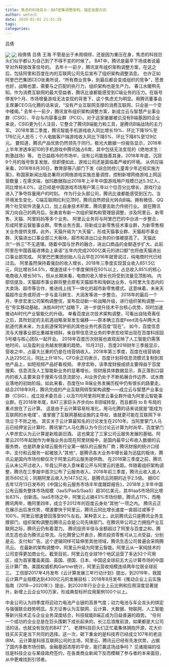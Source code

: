 ```yaml
---
title: 焦虑的科技巨头：BAT密集调整架构，锚定发展方向
author: wetech
date: 2019-01-01 21:51:28
tags: 
categories: 
---
```

吕倩
<!-- more -->
<img align="center" border="0" src="https://imgcdn.yicai.com/uppics/images/2019/01/dda61052e998a5d8e3392433d1d89e9f.jpg" />
<img align="center" border="0" src="https://imgcdn.yicai.com/uppics/images/2019/01/20db56774122b35344cc165be1d95752.jpg" />
段倩倩
吕倩
王海
不管是出于未雨绸缪，还是因为重压在身，焦虑的科技巨头们似乎都认为自己到了不得不变的时候了。
BAT中，腾讯是最早下场或者说最早对外释放改革信号的。
去年十一前夕，腾讯宣布组织架构调整方案，在这之后，包括阿里和百度在内的互联网公司先后宣布了组织架构调整消息。
也许正如阿里巴巴集团CEO张勇所说，“所有商业竞争，到最后都会变成组织的竞争”，愿景也好，战略也罢，需要与之匹配的执行力，组织架构也是生产力。
春江水暖鸭先知。作为消费互联网的最大受益者，腾讯比谁都能感受到C端业务的压力。在版号停发9个月、市场增量游戏无法变现的背景下，这个焦虑尤为明显。用腾讯董事会主席兼CEO马化腾的话来说，“没有产业互联网支撑的消费互联网，只会是一个空中楼阁。”
去年十一前夕，腾讯宣布组织架构调整方案，新成立云与智慧产业事业群（CSIG）、平台与内容事业群（PCG）。对于这家屡屡被讥没有B端基因的企业来说，CSIG更为引人注目，它整合了腾讯B端能力和工具，是腾讯B端战场的主力军。
2018年第二季度，腾讯智能手机游戏收入同比增长19%、环比下降19%至176亿元人民币；个人电脑客户端游戏收入同比下降5%、环比下降8%至129亿元。
要知道，腾讯产品优势仍然领先于同行。极光大数据一份报告显示，2018年上半年渗透率前10的手机游戏中腾讯独占6席，其中包括无法变现的《绝地求生：刺激战场》等。
在日益趋冷的市场中，没有公司能独善其身。2018年年底，沉寂9个月的版号恢复发放。但即便如此，游戏公司还是面临着严峻的环境。
从供应端来看，2018年8月30日，教育部等八部门下发《综合防控儿童青少年近视实施方案》，称国家新闻出版总署将对网络游戏实施总量调控，控制新增网络游戏上网运营数量；在需求端，伽玛数据指出2018年上半年中国游戏用户规模已达5.3亿人，同比增长4.0%，这已经是中国游戏市场用户第三年以个位百分比增长，游戏行业进入了争夺存量用户的时刻。
作为行业头部公司，腾讯比谁都能感受到压力。当环境发生变化、C端互联网红利见顶时，腾讯自然把目光转向B端。拥有微信、QQ两个社交软件流量入口，加上自身技术积累，腾讯要去助力传统行业。
就在腾讯挥刀向自己的两月后，张勇宣布新一次组织架构和管理层调整，涉及阿里云、新零售、天猫、阿里妈妈等多个业务。
阿里云业务将与阿里巴巴的中台进一步整合，形成阿里云智能事业群。零售业务方面，将新成立新零售技术事业群，为新零售相关业务提供支撑。此外，天猫升级为“大天猫”，形成天猫事业群、天猫超市事业群、天猫进出口事业部三大板块，超市和进出口业务的价值被提高了。
天猫此次“一拆三”不无道理。随着中国与世界的融合，进出口商品的金额逐步扩大。此前阿里在中国首届进博会上承诺“五年内完成2000亿美元的进口额”也将由天猫进出口事业部完成。
阿里巴巴集团创始人马云早在2016年就曾说过，纯电商时代已经过去。
阿里虽然保持着强劲的收入增长，2018年三季度实现营业收入851.5亿元，同比增长54.5%，增速连续十个季度保持在50%以上，占总收入85%的核心电商收入增长56%，但从长期来看，电商的收入增长也将受到流量见顶影响。
内部信提及，天猫超市事业群将整合原有天猫超市和淘鲜达业务，与阿里大生态内的大卖场、超市等合作，推进线上线下一体化的超市新零售模式。这意味着，未来天猫超市业务或将进一步与盒马鲜生、大润发等进一步整合。
2018年的最后一个月，李彦宏发公司架构调整信，宣布启动新一轮战略升级，进行组织架构调整——在“夯实移动基础，决胜AI时代”战略下，进一步提升技术平台核心优势，同时加速推动AI时代产业智能化的升级。
单看百度此次技术架构调整，可看出自陆奇离任之后，其所划定的主航道战略渐渐发生偏移——原本确立百度Feed流与AI两大主航道代表未来，为主航道保驾护航的其他业务代表百度“现在”。
如今，百度信息流与大搜事业部比重越发倾斜，亲自带信息流业务的李彦宏经常出现在百度科技园5号楼与核心团队一起开会。
2018年百度历次财报也直观反映了人工智能仍需落地时间，以及盈利业务越发侧重的趋势。
10月31日，百度2018财年三季报显示，营收之中，占最大比重的仍是在线营销收入。2018年第三季度，百度在线营销收入达225亿元，同比上升18%。CFO余正钧表示，百度计划将信息流模式复制到其他产品上，如短视频产品好看视频。
李彦宏称，该季度财报成绩主要得益于百度搜索、信息流及人工智能新业务的显著增长。但财报具体数据显示，真正落到口袋内的收入主要来自于搜索与信息流部分，AI业务仍处于不断拓展合作边界、试水商业落地的初始阶段。如此来看，百度在to B端业务发展历程中仍有很长的路要走。
结合2018年9月，腾讯完成的产业互联网转型架构调整——成立云与智慧产业事业群（CSIG），成立技术委员会；以及11月阿里将阿里云事业群升级为阿里云智能事业群。在2018年年尾，BAT三家巨头齐步向to B领域转型，而且都将 to B 布局的重点放在了云计算。
这是由于云计算容易标准化，用马化腾的话来说就是“能成为互联网的水电煤”，谁掌握了互联网基础设施的主导权，谁就更可能在互联网下半场立于不败之地。
其实关于云计算最知名的讨论发生在2010年。当阿里掌门人马云已经押宝云计算时，腾讯掌门人马化腾认为今日讨论云计算为时尚早，百度掌门人李彦宏认为云计算是新瓶装旧酒。
这也奠定了三家公司云服务发展的基础。阿里云2015年起就作为单独业务出现在阿里财报中，是国内最早公布收入数据的云服务商，也是跻身全球云服务行业第一梯队的云服务厂商；腾讯财报的统计口径中，支付和云服务一起被放入“其他”，是腾讯各大业务中增长最为迅猛的板块，腾讯云是国内市场份额仅次于阿里云的云服务提供商。
在2018第三季度之前，腾讯云从未公开过收入，毕竟公开收入意味着公开与阿里云的差距。伴随着组织架构调整，腾讯在三季报中首次公布了云服务收入。2018年前三季度，腾讯云收入逾人民币60亿元；同期阿里云收入为147.5亿元，是腾讯云同期的近乎2.5倍。
据IDC去年12月13日发布的《中国公有云服务市场半年度跟踪报告》，2018年上半年中国公有云服务整体市场规模（IaaS/PaaS/SaaS）超30亿美元，其中IaaS市场同比增长83%，创新高。IaaS市场之中，阿里云占据43%市场份额，腾讯占11%，而晚腾讯两年，晚阿里四年，成立于2012年的百度云身处“其他”一项之内。
腾讯云正在展示出后发优势，增速要快于阿里云，腾讯云同比增长速度一直超过或等于100%，阿里云增速曾回落至90%左右。某种意义上，此前腾讯云只是腾讯业务支撑部门，组织架构调整后腾讯云会是公司先锋部门。在腾讯举公司之力拥抱产业互联网之际，腾讯云仍有着潜力。
腾讯投资半径与金额超过了阿里与百度之和，腾讯生态也会为腾讯云导流。马化腾曾公开表示，腾讯投资零售可从三点受益，分别是云、支付和广告。这个逻辑同样可延伸至其他领域，腾讯生态公司普遍会采购腾讯云。
在最新的架构调整中，阿里云升级为阿里云智能。阿里云从一家纯技术的公司变得更加商业化。截至目前，阿里云在全球19个地区运营了多达52个可用区，成为首家覆盖美国、英国、德国、日本、中国这全球前五大云计算市场的中国云计算厂商。美国权威机构Gartner统计，阿里云营收规模连续两年位居全球前三。
工信部2017年4月发布《云计算发展三年行动计划》提出，到2019年，我国云计算产业规模达到4300亿元的发展目标；2018年8月发布《推动企业上云实施指南（2018―2020年）》提出，到2020年行业企业上云比例和应用深度显著提升，新增上云企业100万家，形成典型标杆应用案例100个以上。
 
 
中金公司认为四季度将迎动力电池产业链的高景气度；动力电池与车企龙头的绑定与强强联合趋势明显。东方证券认为互联网、云计算、大数据、物联网、人工智能等新兴技术正与企业业务深度结合，科技赋能B端正成为日益普遍的趋势。
“任何一个成功的企业总是在巨头围剿下成长起来的。长江后浪推前浪，如果都是大公司活的话，也就没有现在的BAT了”。
老牌科技巨头们正忙着集体拥抱开源，花大价钱买买买是当下共同的选择。这一次，砸下重金的是科技界已经成立107年的老店IBM。
云计算是科技互联网公司的主场，阿里云、腾讯云已经有先发优势，占据了国内多数市场份额。金融基因浓厚的平安，能打赢这场战争吗？
见诸报端的往往是科技企业与某级政府签约，在各类商业新闻下反而模糊了参与者的本来面目，从中更难找到引领者。
